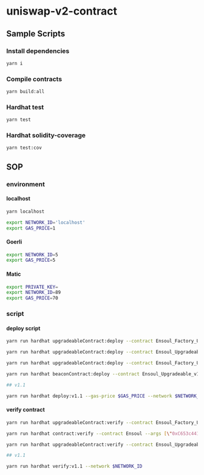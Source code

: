 # uniswap-v2-contract

## Sample Scripts

### Install dependencies

```bash
yarn i
```

### Compile contracts

```bash
yarn build:all
```

### Hardhat test

```bash
yarn test
```

### Hardhat solidity-coverage

```bash
yarn test:cov
```

## SOP

### environment

#### localhost

```bash
yarn localhost

export NETWORK_ID='localhost'
export GAS_PRICE=1
```

#### Goerli

```bash
export NETWORK_ID=5
export GAS_PRICE=5
```

#### Matic

```bash
export PRIVATE_KEY=
export NETWORK_ID=89
export GAS_PRICE=70
```

### script

#### deploy script

```bash
yarn run hardhat upgradeableContract:deploy --contract Ensoul_Factory_Upgradeable --gas-price $GAS_PRICE --args [] --network $NETWORK_ID

yarn run hardhat upgradeableContract:deploy --contract Ensoul_Upgradeable --gas-price $GAS_PRICE --args [\"0x24B5E366AADE73b12337c50C7175443DeF62b42a\",\"https://deschool-ensoul-sbt.s3.amazonaws.com/{id}.json\",\"https://deschool-sbt-example-prd.com/contractURI.json\",\"Deschool-DEV\"] --network $NETWORK_ID

yarn run hardhat upgradeableContract:deploy --contract Ensoul_Factory_Upgradeable_v1_1 --gas-price $GAS_PRICE --args [] --network $NETWORK_ID

yarn run hardhat beaconContract:deploy --contract Ensoul_Upgradeable_v1_1 --gas-price $GAS_PRICE --args [\"0x24B5E366AADE73b12337c50C7175443DeF62b42a\",\"https://deschool-ensoul-sbt.s3.amazonaws.com/{id}.json\",\"https://deschool-sbt-example-prd.com/contractURI.json\",\"Deschool-DEV\"] --network $NETWORK_ID

## v1.1

yarn run hardhat deploy:v1.1 --gas-price $GAS_PRICE --network $NETWORK_ID
```

#### verify contract

```bash
yarn run hardhat upgradeableContract:verify --contract Ensoul_Factory_Upgradeable --args [] --network $NETWORK_ID

yarn run hardhat contract:verify --contract Ensoul --args [\"0xC653c441d23aB3cacc1698dbc1A5B1Cf8Fa4A6EC\",\"0xE292195A8dF802A748C205A2cE8433BA97817960\",\"''\",\"''\",\"ensoul\",\"1.0.0\"] --network $NETWORK_ID --address 0x38Db9b633F8197d36Dc86fEbaA86A34AaBC528C6

yarn run hardhat upgradeableContract:verify --contract Ensoul_Upgradeable --args [] --network $NETWORK_ID

## v1.1

yarn run hardhat verify:v1.1 --network $NETWORK_ID
```
